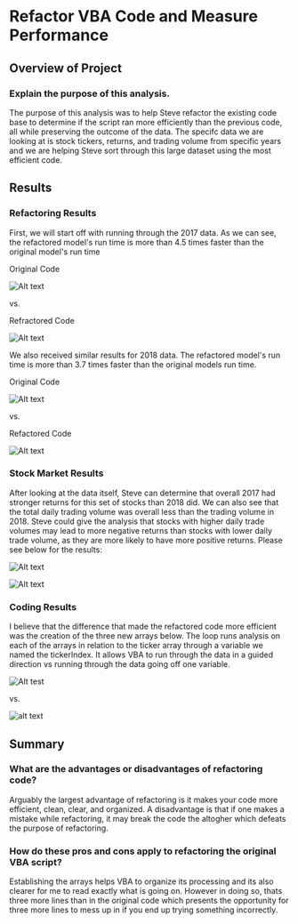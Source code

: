 # Refactor VBA Code and Measure Performance


## Overview of Project
### Explain the purpose of this analysis.
The purpose of this analysis was to help Steve refactor the existing code base to determine if the script ran more efficiently than the previous code, all while preserving the outcome of the data. The specifc data we are looking at is stock tickers, returns, and trading volume from specific years and we are helping Steve sort through this large dataset using the most efficient code.

## Results
### Refactoring Results  

First, we will start off with running through the 2017 data. As we can see, the refactored model's run time is more than 4.5 times faster than the original model's run time

Original Code

![Alt text](https://github.com/lauren1478/stock-analysis/blob/main/VBA_Challenge_2017_original.png)

vs.

Refractored Code

![Alt text](https://github.com/lauren1478/stock-analysis/blob/main/VBA_Challenge_2017.png)

We also received similar results for 2018 data. The refactored model's run time is more than 3.7 times faster than the original models run time.

Original Code

![Alt text](https://github.com/lauren1478/stock-analysis/blob/main/VBA_Challenge_2018_original.png)

vs.

Refactored Code

![Alt text](https://github.com/lauren1478/stock-analysis/blob/main/VBA_Challenge_2018.png)

### Stock Market Results
After looking at the data itself, Steve can determine that overall 2017 had stronger returns for this set of stocks than 2018 did. We can also see that the total daily trading volume was overall less than the trading volume in 2018. Steve could give the analysis that stocks with higher daily trade volumes may lead to more negative returns than stocks with lower daily trade volume, as they are more likely to have more positive returns. Please see below for the results:

![Alt text](https://github.com/lauren1478/stock-analysis/blob/main/StockResults_2017.png)

![Alt text](https://github.com/lauren1478/stock-analysis/blob/main/StockResults_2018.png)


### Coding Results
I believe that the difference that made the refactored code more efficient was the creation of the three new arrays below. The loop runs analysis on each of the arrays in relation to the ticker array through a variable we named the tickerIndex. It allows VBA to run through the data in a guided direction vs running through the data going off one variable.

![Alt test](https://github.com/lauren1478/stock-analysis/blob/main/Three%20Arrays.png)

vs.

![alt text](https://github.com/lauren1478/stock-analysis/blob/main/No%20Specifc%20Arrays.png)

## Summary
### What are the advantages or disadvantages of refactoring code?
Arguably the largest advantage of refactoring is it makes your code more efficient, clean, clear, and organized. A disadvantage is that if one makes a mistake while refactoring, it may break the code the altogher which defeats the purpose of refactoring.

### How do these pros and cons apply to refactoring the original VBA script?
Establishing the arrays helps VBA to organize its processing and its also clearer for me to read exactly what is going on. However in doing so, thats three more lines than in the original code which presents the opportunity for three more lines to mess up in if you end up trying something incorrectly.
